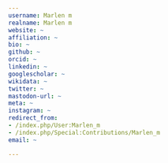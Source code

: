 ```yaml
---
username: Marlen m
realname: Marlen m
website: ~
affiliation: ~
bio: ~
github: ~
orcid: ~
linkedin: ~
googlescholar: ~
wikidata: ~
twitter: ~
mastodon-url: ~
meta: ~
instagram: ~
redirect_from:
- /index.php/User:Marlen_m
- /index.php/Special:Contributions/Marlen_m
email: ~

---
```

